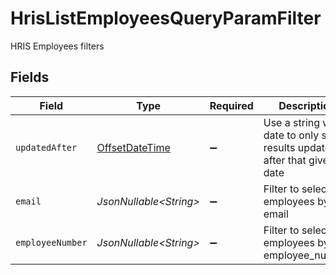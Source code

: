 # HrisListEmployeesQueryParamFilter

HRIS Employees filters


## Fields

| Field                                                                                     | Type                                                                                      | Required                                                                                  | Description                                                                               | Example                                                                                   |
| ----------------------------------------------------------------------------------------- | ----------------------------------------------------------------------------------------- | ----------------------------------------------------------------------------------------- | ----------------------------------------------------------------------------------------- | ----------------------------------------------------------------------------------------- |
| `updatedAfter`                                                                            | [OffsetDateTime](https://docs.oracle.com/javase/8/docs/api/java/time/OffsetDateTime.html) | :heavy_minus_sign:                                                                        | Use a string with a date to only select results updated after that given date             | 2020-01-01T00:00:00.000Z                                                                  |
| `email`                                                                                   | *JsonNullable\<String>*                                                                   | :heavy_minus_sign:                                                                        | Filter to select employees by email                                                       |                                                                                           |
| `employeeNumber`                                                                          | *JsonNullable\<String>*                                                                   | :heavy_minus_sign:                                                                        | Filter to select employees by employee_number                                             |                                                                                           |